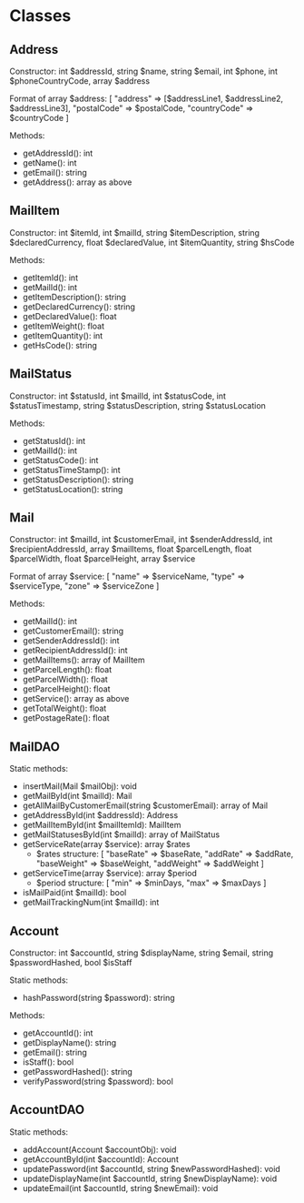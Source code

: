 # Classes

## Address

Constructor: int $addressId, string $name, string $email, int $phone, int $phoneCountryCode, array $address

Format of array $address:
[
    "address" => [$addressLine1, $addressLine2, $addressLine3],
"postalCode" => $postalCode,
"countryCode" => $countryCode
]

Methods:

- getAddressId(): int
- getName(): int
- getEmail(): string
- getAddress(): array as above

## MailItem

Constructor: int $itemId, int $mailId, string $itemDescription, string $declaredCurrency, float $declaredValue, int $itemQuantity, string $hsCode

Methods:

- getItemId(): int
- getMailId(): int
- getItemDescription(): string
- getDeclaredCurrency(): string
- getDeclaredValue(): float
- getItemWeight(): float
- getItemQuantity(): int
- getHsCode(): string

## MailStatus

Constructor: int $statusId, int $mailId, int $statusCode, int $statusTimestamp, string $statusDescription, string $statusLocation

Methods:

- getStatusId(): int
- getMailId(): int
- getStatusCode(): int
- getStatusTimeStamp(): int
- getStatusDescription(): string
- getStatusLocation(): string

## Mail

Constructor: int $mailId, int $customerEmail, int $senderAddressId, int $recipientAddressId, array $mailItems, float $parcelLength, float $parcelWidth, float $parcelHeight, array $service

Format of array $service:
[
"name" => $serviceName,
"type" => $serviceType,
"zone" => $serviceZone
]

Methods:

- getMailId(): int
- getCustomerEmail(): string
- getSenderAddressId(): int
- getRecipientAddressId(): int
- getMailItems(): array of MailItem
- getParcelLength(): float
- getParcelWidth(): float
- getParcelHeight(): float
- getService(): array as above
- getTotalWeight(): float
- getPostageRate(): float

## MailDAO

Static methods:

- insertMail(Mail $mailObj): void
- getMailById(int $mailId): Mail
- getAllMailByCustomerEmail(string $customerEmail): array of Mail
- getAddressById(int $addressId): Address
- getMailItemById(int $mailItemId): MailItem
- getMailStatusesById(int $mailId): array of MailStatus
- getServiceRate(array $service): array $rates
  - $rates structure:
    [
    "baseRate" => $baseRate,
    "addRate" => $addRate,
    "baseWeight" => $baseWeight,
    "addWeight" => $addWeight
    ]
- getServiceTime(array $service): array $period
  - $period structure:
    [
    "min" => $minDays,
    "max" => $maxDays
    ]
- isMailPaid(int $mailId): bool
- getMailTrackingNum(int $mailId): int

## Account

Constructor: int $accountId, string $displayName, string $email, string $passwordHashed, bool $isStaff

Static methods:

- hashPassword(string $password): string

Methods:

- getAccountId(): int
- getDisplayName(): string
- getEmail(): string
- isStaff(): bool
- getPasswordHashed(): string
- verifyPassword(string $password): bool

## AccountDAO

Static methods:

- addAccount(Account $accountObj): void
- getAccountById(int $accountId): Account
- updatePassword(int $accountId, string $newPasswordHashed): void
- updateDisplayName(int $accountId, string $newDisplayName): void
- updateEmail(int $accountId, string $newEmail): void
